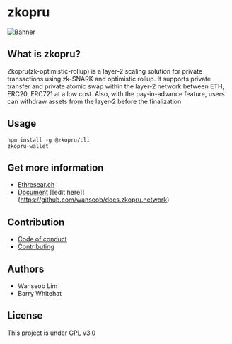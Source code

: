 # zkopru

![Banner](https://docs.google.com/drawings/d/e/2PACX-1vRwGTvmJAbNBZCK5syubcrWZgYc3wuK9cHZScbc5lgyLbBYsx42Xzo60unw4-oLlPg_-nwXxaE3t9c6/pub?w=1280)


## What is zkopru?

Zkopru(zk-optimistic-rollup) is a layer-2 scaling solution for private transactions using zk-SNARK and optimistic rollup. It supports private transfer and private atomic swap within the layer-2 network between ETH, ERC20, ERC721 at a low cost. Also, with the pay-in-advance feature, users can withdraw assets from the layer-2 before the finalization.


## Usage

```shell
npm install -g @zkopru/cli
zkopru-wallet
```

## Get more information

* [Ethresear.ch](https://ethresear.ch)
* [Document](https://docs.zkopru.network) \[[edit here]\](https://github.com/wanseob/docs.zkopru.network)

## Contribution

* [Code of conduct](./CODE_OF_CONDUCT.md)
* [Contributing](./CONTRIBUTING.md)


## Authors

* Wanseob Lim
* Barry Whitehat

## License

This project is under [GPL v3.0](https://github.com/zkopru-network/zkopru/blob/master/LICENSE)
